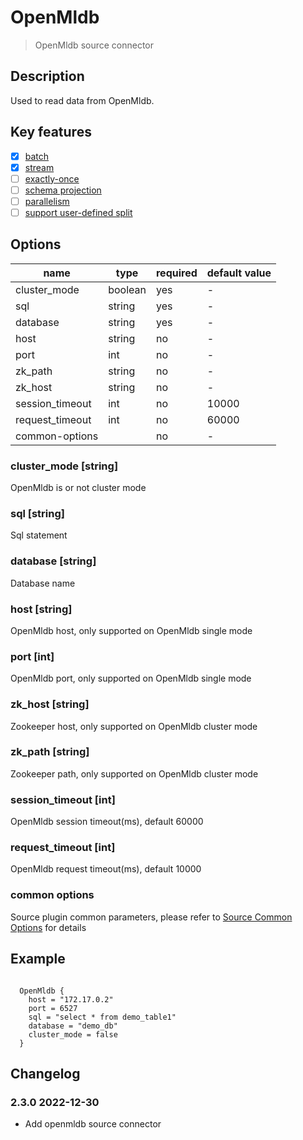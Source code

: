 # OpenMldb

> OpenMldb source connector

## Description

Used to read data from OpenMldb.

## Key features

- [x] [batch](../../concept/connector-v2-features.md)
- [x] [stream](../../concept/connector-v2-features.md)
- [ ] [exactly-once](../../concept/connector-v2-features.md)
- [ ] [schema projection](../../concept/connector-v2-features.md)
- [ ] [parallelism](../../concept/connector-v2-features.md)
- [ ] [support user-defined split](../../concept/connector-v2-features.md)

## Options

| name            | type    | required | default value |
|-----------------|---------|----------|---------------|
| cluster_mode    | boolean | yes      | -             |
| sql             | string  | yes      | -             |
| database        | string  | yes      | -             |
| host            | string  | no       | -             |
| port            | int     | no       | -             |
| zk_path         | string  | no       | -             |
| zk_host         | string  | no       | -             |
| session_timeout | int     | no       | 10000         |
| request_timeout | int     | no       | 60000         |
| common-options  |         | no       | -             |

### cluster_mode [string]

OpenMldb is or not cluster mode

### sql [string]

Sql statement

### database [string]

Database name

### host [string]

OpenMldb host, only supported on OpenMldb single mode

### port [int]

OpenMldb port, only supported on OpenMldb single mode

### zk_host [string]

Zookeeper host, only supported on OpenMldb cluster mode

### zk_path [string]

Zookeeper path, only supported on OpenMldb cluster mode

### session_timeout [int]

OpenMldb session timeout(ms), default 60000

### request_timeout [int]

OpenMldb request timeout(ms), default 10000

### common options

Source plugin common parameters, please refer to [Source Common Options](common-options.md) for details

## Example

```hocon

  OpenMldb {
    host = "172.17.0.2"
    port = 6527
    sql = "select * from demo_table1"
    database = "demo_db"
    cluster_mode = false
  }

```

## Changelog

### 2.3.0 2022-12-30

- Add openmldb source connector